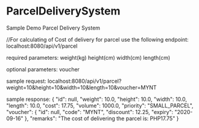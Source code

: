 # ParcelDeliverySystem
Sample Demo Parcel Delivery System

//For calculating of Cost of delivery for parcel use the following endpoint:
localhost:8080/api/v1/parcel

required parameters:
weight(kg)
height(cm)
width(cm)
length(cm)

optional parameters:
voucher

sample request:
localhost:8080/api/v1/parcel?weight=10&height=10&width=10&length=10&voucher=MYNT

sample response:
{
"id": null,
"weight": 10.0,
"height": 10.0,
"width": 10.0,
"length": 10.0,
"cost": 17.75,
"volume": 1000.0,
"priority": "SMALL_PARCEL",
"voucher": {
"id": null,
"code": "MYNT",
"discount": 12.25,
"expiry": "2020-09-16"
},
"remarks": "The cost of delivering the parcel is: PHP17.75"
}
